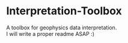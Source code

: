 # Interpretation-Toolbox
A toolbox for geophysics data interpretation.\
I will write a proper readme ASAP :)
